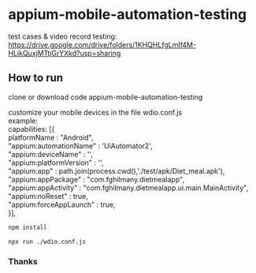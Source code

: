 # appium-mobile-automation-testing
test cases & video record testing:
https://drive.google.com/drive/folders/1KHQHLfgLmIf4M-HLikQuxjMTtjGrYXkd?usp=sharing

## How to run
clone or download code appium-mobile-automation-testing

customize your mobile devices in the file wdio.conf.js <br />
example: <br />
capabilities: [{ <br />
        platformName                : "Android", <br />
        "appium:automationName"     : 'UiAutomator2', <br />
        "appium:deviceName"         : '<your name device>', <br />
        "appium:platformVersion"    : '<device version>', <br />
        "appium:app"                : path.join(process.cwd(),'./test/apk/Diet_meal.apk'), <br />
        "appium:appPackage"         : "com.fghilmany.dietmealapp", <br />
        "appium:appActivity"        : "com.fghilmany.dietmealapp.ui.main.MainActivity", <br />
        "appium:noReset"            : true, <br />
        "appium:forceAppLaunch"     : true, <br />
    }],

```bash
npm install
```

```bash
npx run ./wdio.conf.js
```
### Thanks
